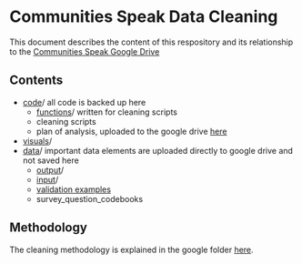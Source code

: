 # Communities Speak Data Cleaning
This document describes the content of this respository and its relationship to the [Communities Speak Google Drive](https://drive.google.com/drive/folders/18a16hC4ErMk2orlpa69r55XGdINT00CU)

## Contents
- [code](https://github.com/aeherman/communities_speak/tree/main/code)/ all code is backed up here
	- [functions](https://github.com/aeherman/communities_speak/tree/main/code/functions)/ written for cleaning scripts
	- cleaning scripts
	- plan of analysis, uploaded to the google drive [here](https://drive.google.com/drive/folders/1fxr-PJrE87jGIhf7UntuwXAgqcZd4vgw)
- [visuals](https://github.com/aeherman/communities_speak/tree/main/visuals)/
- [data](https://drive.google.com/drive/folders/18B_HR7-r3ADnz9CP_gUBzjTVNeSv42ky)/ important data elements are uploaded directly to google drive and not saved here
	- [output](https://drive.google.com/drive/folders/123P_7tdkG-0cv0iDHbCZj5u4lRjWqS1V)/
	- [input](https://drive.google.com/drive/folders/1g0skssrMXluWm9BdH-voSk3R6W2ce_v3)/
	- [validation examples](https://docs.google.com/spreadsheets/d/1MJmcdlpo3_TDDKbLtifsLWcyE2uZN_-iNu857eLomeM/edit)
	- survey_question_codebooks

## Methodology
The cleaning methodology is explained in the google folder [here](https://docs.google.com/document/d/1gu908vFcF7TudeG6hbIbuiAj2i5urMsvA3bQlPvwhOk/edit#heading=h.rhfw6ay4z1uj).
